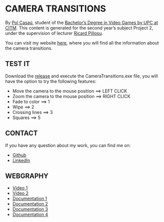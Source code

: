 # CAMERA TRANSITIONS

By [Pol Casaú](https://linkedin.com/in/pol-casaú-779045181/), student of the [Bachelor’s Degree in Video Games by UPC at CITM](https://www.citm.upc.edu/ing/estudis/graus-videojocs/). This content is generated for the second year’s subject Project 2, under the supervision of lecturer [Ricard Pillosu](https://www.linkedin.com/in/ricardpillosu/?originalSubdomain=es).

You can visit my website [here](https://bullseye14.github.io/Camera-Transitions/), where you will find all the information about the camera transitions.


## TEST IT

Download the [release]() and execute the CameraTransitions.exe file, you will have the option to try the following features:

- Move the camera to the mouse position ==> LEFT CLICK
- Zoom the camera to the mouse position ==> RIGHT CLICK
- Fade to color ==> 1
- Wipe ==> 2
- Crossing lines ==> 3
- Squares ==> 5

## CONTACT 

If you have any question about my work, you can find me on:

- [Github](https://github.com/Bullseye14)
- [LinkedIn](https://linkedin.com/in/pol-casaú-779045181/)


## WEBGRAPHY

- [Video 1](https://www.youtube.com/watch?v=BagcGilr5vc)
- [Video 2](https://www.youtube.com/watch?v=C7307qRmlMI)
- [Documentation 1](http://www.ibuprogames.com/2015/11/10/camera-transitions/)
- [Documentation 2](http://www.davetech.co.uk/screentransitions)
- [Documentation 3](https://www.webopedia.com/TERM/S/shader.html)
- [Documentation 4](https://biteable.com/blog/tips/video-transitions-effects-examples/)
